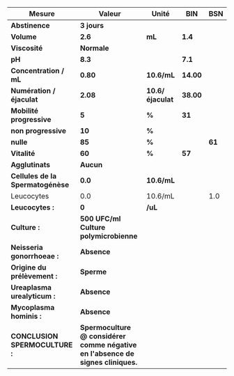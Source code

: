 |              Mesure             |                                     Valeur                                    |      Unité      |   BIN   |  BSN |
|---------------------------------|-------------------------------------------------------------------------------|-----------------|---------|------|
|          **Abstinence**         |                                  **3 jours**                                  |                 |         |      |
|            **Volume**           |                                    **2.6**                                    |      **mL**     | **1.4** |      |
|          **Viscosité**          |                                  **Normale**                                  |                 |         |      |
|              **pH**             |                                    **8.3**                                    |                 | **7.1** |      |
|      **Concentration / mL**     |                                    **0.80**                                   |   **10.6/mL**   |**14.00**|      |
|    **Numération / éjaculat**    |                                    **2.08**                                   |**10.6/éjaculat**|**38.00**|      |
|     **Mobilité progressive**    |                                     **5**                                     |      **%**      |  **31** |      |
|       **non progressive**       |                                     **10**                                    |      **%**      |         |      |
|            **nulle**            |                                     **85**                                    |      **%**      |         |**61**|
|           **Vitalité**          |                                     **60**                                    |      **%**      |  **57** |      |
|         **Agglutinats**         |                                   **Aucun**                                   |                 |         |      |
|**Cellules de la Spermatogénèse**|                                    **0.0**                                    |   **10.6/mL**   |         |      |
|            Leucocytes           |                                      0.0                                      |     10.6/mL     |         |  1.0 |
|         **Leucocytes :**        |                                     **0**                                     |     **/uL**     |         |      |
|          **Culture :**          |                     **500 UFC/ml Culture polymicrobienne**                    |                 |         |      |
|   **Neisseria gonorrhoeae :**   |                                  **Absence**                                  |                 |         |      |
|   **Origine du prélèvement :**  |                                   **Sperme**                                  |                 |         |      |
|   **Ureaplasma urealyticum :**  |                                  **Absence**                                  |                 |         |      |
|     **Mycoplasma hominis :**    |                                  **Absence**                                  |                 |         |      |
|  **CONCLUSION SPERMOCULTURE :** |**Spermoculture @ considérer comme négative en l'absence de signes cliniques.**|                 |         |      |